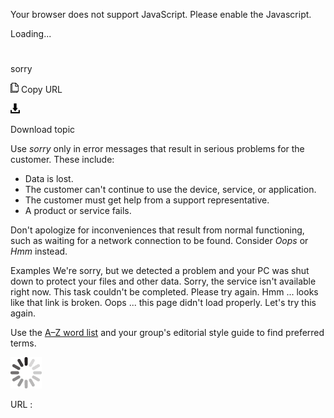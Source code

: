 Your browser does not support JavaScript. Please enable the Javascript.

Loading...

# 

sorry

![Copy URL](sorry_files/Copy.png)
Copy URL

![Download](sorry_files/Download.png)

Download topic

Use *sorry* only in error messages that result in serious problems for the customer. These include:

  - Data is lost.
  - The customer can't continue to use the device, service, or application.
  - The customer must get help from a support representative.
  - A product or service fails. 

Don't
apologize for inconveniences that result from normal functioning,
such as waiting for a network connection to be found. Consider *Oops* or *Hmm* instead.

Examples
We're sorry, but we detected a problem and your PC was shut down to protect your files and other data.
Sorry, the service isn't available right now.
This task couldn't be completed. Please try again.
Hmm ... looks like that link is broken.
Oops ... this page didn't load properly.
Let's try this again.

Use the [A–Z word list](https://worldready.cloudapp.net/Styleguide/Read?id=2700&topicid=25512) and your group's editorial style guide to find preferred terms.

![In progress](sorry_files/activity-large.gif)

URL :
